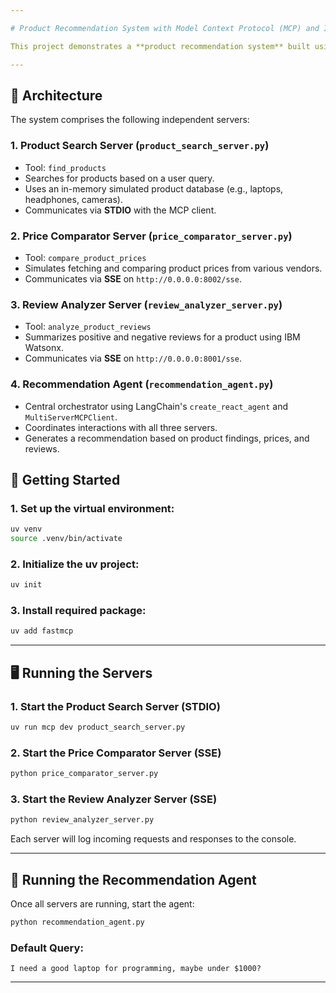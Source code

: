 ```yaml
---

# Product Recommendation System with Model Context Protocol (MCP) and IBM watsonx

This project demonstrates a **product recommendation system** built using the **Model Context Protocol (MCP)** with a **multi-server architecture**. It integrates functionalities like product search, price comparison, and review analysis, using **Server-Sent Events (SSE)** and **Standard Input/Output (STDIO)** for inter-server communication. The **review analysis** is powered by **IBM watsonx**.

---
```


## 🧱 Architecture

The system comprises the following independent servers:

### 1. **Product Search Server** (`product_search_server.py`)

* Tool: `find_products`
* Searches for products based on a user query.
* Uses an in-memory simulated product database (e.g., laptops, headphones, cameras).
* Communicates via **STDIO** with the MCP client.

### 2. **Price Comparator Server** (`price_comparator_server.py`)

* Tool: `compare_product_prices`
* Simulates fetching and comparing product prices from various vendors.
* Communicates via **SSE** on `http://0.0.0.0:8002/sse`.

### 3. **Review Analyzer Server** (`review_analyzer_server.py`)

* Tool: `analyze_product_reviews`
* Summarizes positive and negative reviews for a product using IBM Watsonx.
* Communicates via **SSE** on `http://0.0.0.0:8001/sse`.

### 4. **Recommendation Agent** (`recommendation_agent.py`)

* Central orchestrator using LangChain's `create_react_agent` and `MultiServerMCPClient`.
* Coordinates interactions with all three servers.
* Generates a recommendation based on product findings, prices, and reviews.


## 🚀 Getting Started

### 1. Set up the virtual environment:

```bash
uv venv
source .venv/bin/activate
```

### 2. Initialize the uv project:

```bash
uv init
```

### 3. Install required package:

```bash
uv add fastmcp
```

---

## 🖥️ Running the Servers

### 1. Start the Product Search Server (STDIO)

```bash
uv run mcp dev product_search_server.py
```

### 2. Start the Price Comparator Server (SSE)

```bash
python price_comparator_server.py
```

### 3. Start the Review Analyzer Server (SSE)

```bash
python review_analyzer_server.py
```

Each server will log incoming requests and responses to the console.

---

## 🤖 Running the Recommendation Agent

Once all servers are running, start the agent:

```bash
python recommendation_agent.py
```

### Default Query:

```
I need a good laptop for programming, maybe under $1000?
```

---
